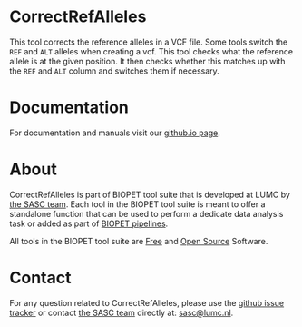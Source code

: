 # CorrectRefAlleles


This tool corrects the reference alleles in a VCF file.
Some tools switch the `REF` and `ALT` alleles when creating a vcf.
This tool checks what the reference allele is at the given position.
It then checks whether this matches up with the `REF` and `ALT` column
and switches them if necessary.

    

# Documentation

For documentation and manuals visit our [github.io page](https://biopet.github.io/correctrefalleles).

# About


CorrectRefAlleles is part of BIOPET tool suite that is developed at LUMC by [the SASC team](http://sasc.lumc.nl/).
Each tool in the BIOPET tool suite is meant to offer a standalone function that can be used to perform a
dedicate data analysis task or added as part of [BIOPET pipelines](http://biopet-docs.readthedocs.io/en/latest/).

All tools in the BIOPET tool suite are [Free](https://www.gnu.org/philosophy/free-sw.html) and
[Open Source](https://opensource.org/osd) Software.
    

# Contact


<p>
  <!-- Obscure e-mail address for spammers -->
For any question related to CorrectRefAlleles, please use the
<a href='https://github.com/biopet/correctrefalleles/issues'>github issue tracker</a>
or contact
 <a href='http://sasc.lumc.nl/'>the SASC team</a> directly at: <a href='&#109;&#97;&#105;&#108;&#116;&#111;&#58;&#115;&#97;&#115;&#99;&#64;&#108;&#117;&#109;&#99;&#46;&#110;&#108;'>
&#115;&#97;&#115;&#99;&#64;&#108;&#117;&#109;&#99;&#46;&#110;&#108;</a>.
</p>

     

